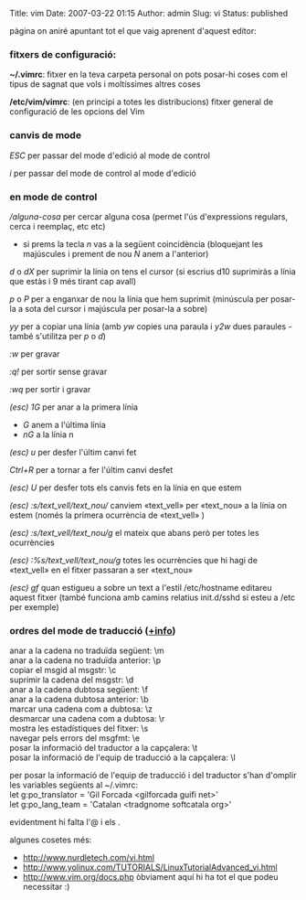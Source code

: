 Title: vim
Date: 2007-03-22 01:15
Author: admin
Slug: vi
Status: published

pàgina on aniré apuntant tot el que vaig aprenent d'aquest editor:

### fitxers de configuració:

**~/.vimrc**: fitxer en la teva carpeta personal on pots posar-hi coses com el tipus de sagnat que vols i moltíssimes altres coses

**/etc/vim/vimrc**: (en principi a totes les distribucions) fitxer general de configuració de les opcions del Vim

### canvis de mode

*ESC* per passar del mode d'edició al mode de control

*i* per passar del mode de control al mode d'edició

### en mode de control

*/alguna-cosa* per cercar alguna cosa (permet l'ús d'expressions regulars, cerca i reemplaç, etc etc)

- si prems la tecla *n* vas a la següent coincidència (bloquejant les majúscules i prement de nou *N* anem a l'anterior)

*d* o *dX* per suprimir la línia on tens el cursor (si escrius d10 suprimiràs a línia que estàs i 9 més tirant cap avall)

*p* o *P* per a enganxar de nou la línia que hem suprimit (minúscula per posar-la a sota del cursor i majúscula per posar-la a sobre)

*yy* per a copiar una línia (amb *yw* copies una paraula i *y2w* dues paraules - també s'utilitza per *p* o *d*)

*:w* per gravar

*:q!* per sortir sense gravar

*:wq* per sortir i gravar

*(esc) 1G* per anar a la primera línia

- *G* anem a l'última línia
- *nG* a la línia n

*(esc) u* per desfer l'últim canvi fet

*Ctrl+R* per a tornar a fer l'últim canvi desfet

*(esc) U* per desfer tots els canvis fets en la línia en que estem

*(esc) :s/text_vell/text_nou/* canviem «text_vell» per «text_nou» a la línia on estem (només la primera ocurrència de «text_vell» )

*(esc) :s/text_vell/text_nou/g* el mateix que abans però per totes les ocurrències

*(esc) :%s/text_vell/text_nou/g* totes les ocurrències que hi hagi de «text_vell» en el fitxer passaran a ser «text_nou»

*(esc) gf* quan estigueu a sobre un text a l'estil /etc/hostname editareu aquest fitxer (també funciona amb camins relatius init.d/sshd si esteu a /etc per exemple)

### ordres del mode de traducció (<a href="?p=250" target="_blank">+info</a>)

anar a la cadena no traduïda següent: \m  
anar a la cadena no traduïda anterior: \p  
copiar el msgid al msgstr: \c  
suprimir la cadena del msgstr: \d  
anar a la cadena dubtosa següent: \f  
anar a la cadena dubtosa anterior: \b  
marcar una cadena com a dubtosa: \z  
desmarcar una cadena com a dubtosa: \r  
mostra les estadístiques del fitxer: \s  
navegar pels errors del msgfmt: \e  
posar la informació del traductor a la capçalera: \t  
posar la informació de l'equip de traducció a la capçalera: \l

per posar la informació de l'equip de traducció i del traductor s'han d'omplir les variables següents al ~/.vimrc:  
let g:po_translator = 'Gil Forcada \<gilforcada guifi net\>'  
let g:po_lang_team = 'Catalan \<tradgnome softcatala org\>'

evidentment hi falta l'@ i els .

algunes cosetes més:

- <a href="http://www.nurdletech.com/vi.html" target="_blank">http://www.nurdletech.com/vi.html</a>
- <a href="http://www.yolinux.com/TUTORIALS/LinuxTutorialAdvanced_vi.html" target="_blank">http://www.yolinux.com/TUTORIALS/LinuxTutorialAdvanced_vi.html</a>
- <a href="http://www.vim.org/docs.php" target="_blank">http://www.vim.org/docs.php</a> òbviament aquí hi ha tot el que podeu necessitar :)
